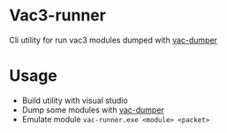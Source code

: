 
# Vac3-runner

Cli utility for run vac3 modules dumped with [vac-dumper](https://github.com/ch4daev/vac-dumper)

# Usage

- Build utility with visual studio
- Dump some modules with [vac-dumper](https://github.com/ch4daev/vac-dumper)
- Emulate module ``vac-runner.exe <module> <packet>``
